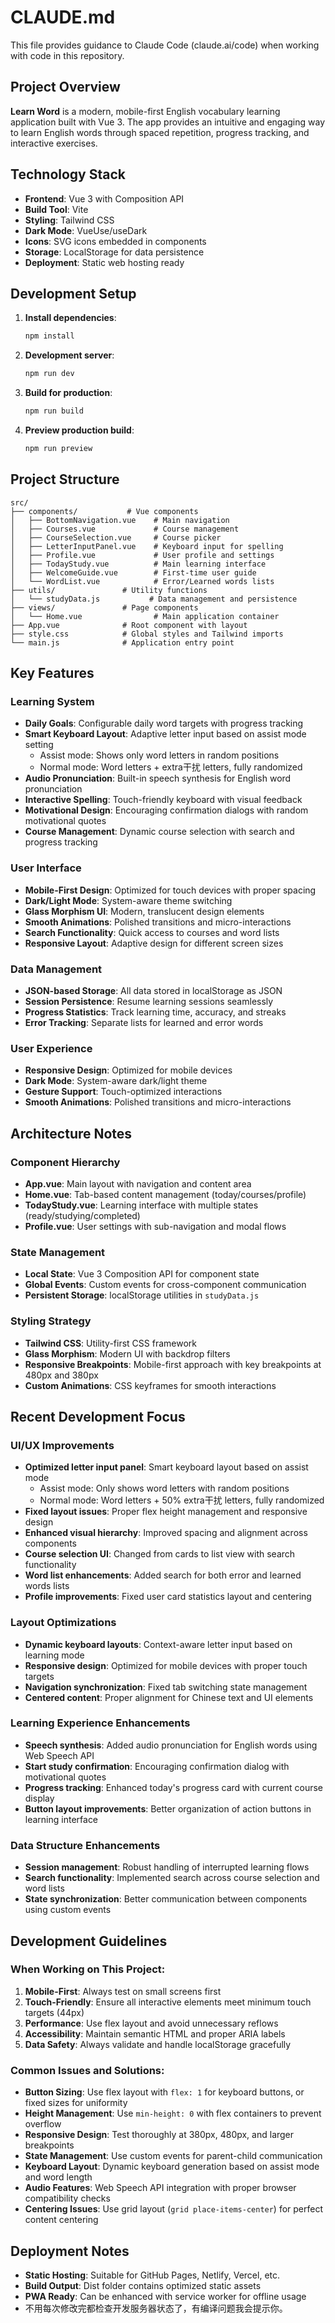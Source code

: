 # CLAUDE.md

This file provides guidance to Claude Code (claude.ai/code) when working with code in this repository.

## Project Overview

**Learn Word** is a modern, mobile-first English vocabulary learning application built with Vue 3. The app provides an intuitive and engaging way to learn English words through spaced repetition, progress tracking, and interactive exercises.

## Technology Stack

- **Frontend**: Vue 3 with Composition API
- **Build Tool**: Vite
- **Styling**: Tailwind CSS
- **Dark Mode**: VueUse/useDark
- **Icons**: SVG icons embedded in components
- **Storage**: LocalStorage for data persistence
- **Deployment**: Static web hosting ready

## Development Setup

1. **Install dependencies**:
   ```bash
   npm install
   ```

2. **Development server**:
   ```bash
   npm run dev
   ```

3. **Build for production**:
   ```bash
   npm run build
   ```

4. **Preview production build**:
   ```bash
   npm run preview
   ```

## Project Structure

```
src/
├── components/           # Vue components
│   ├── BottomNavigation.vue    # Main navigation
│   ├── Courses.vue             # Course management
│   ├── CourseSelection.vue     # Course picker
│   ├── LetterInputPanel.vue    # Keyboard input for spelling
│   ├── Profile.vue             # User profile and settings
│   ├── TodayStudy.vue          # Main learning interface
│   ├── WelcomeGuide.vue        # First-time user guide
│   └── WordList.vue            # Error/Learned words lists
├── utils/               # Utility functions
│   └── studyData.js           # Data management and persistence
├── views/               # Page components
│   └── Home.vue                # Main application container
├── App.vue              # Root component with layout
├── style.css            # Global styles and Tailwind imports
└── main.js              # Application entry point
```

## Key Features

### Learning System
- **Daily Goals**: Configurable daily word targets with progress tracking
- **Smart Keyboard Layout**: Adaptive letter input based on assist mode setting
  - Assist mode: Shows only word letters in random positions
  - Normal mode: Word letters + extra干扰 letters, fully randomized
- **Audio Pronunciation**: Built-in speech synthesis for English word pronunciation
- **Interactive Spelling**: Touch-friendly keyboard with visual feedback
- **Motivational Design**: Encouraging confirmation dialogs with random motivational quotes
- **Course Management**: Dynamic course selection with search and progress tracking

### User Interface
- **Mobile-First Design**: Optimized for touch devices with proper spacing
- **Dark/Light Mode**: System-aware theme switching
- **Glass Morphism UI**: Modern, translucent design elements
- **Smooth Animations**: Polished transitions and micro-interactions
- **Search Functionality**: Quick access to courses and word lists
- **Responsive Layout**: Adaptive design for different screen sizes

### Data Management
- **JSON-based Storage**: All data stored in localStorage as JSON
- **Session Persistence**: Resume learning sessions seamlessly
- **Progress Statistics**: Track learning time, accuracy, and streaks
- **Error Tracking**: Separate lists for learned and error words

### User Experience
- **Responsive Design**: Optimized for mobile devices
- **Dark Mode**: System-aware dark/light theme
- **Gesture Support**: Touch-optimized interactions
- **Smooth Animations**: Polished transitions and micro-interactions

## Architecture Notes

### Component Hierarchy
- **App.vue**: Main layout with navigation and content area
- **Home.vue**: Tab-based content management (today/courses/profile)
- **TodayStudy.vue**: Learning interface with multiple states (ready/studying/completed)
- **Profile.vue**: User settings with sub-navigation and modal flows

### State Management
- **Local State**: Vue 3 Composition API for component state
- **Global Events**: Custom events for cross-component communication
- **Persistent Storage**: localStorage utilities in `studyData.js`

### Styling Strategy
- **Tailwind CSS**: Utility-first CSS framework
- **Glass Morphism**: Modern UI with backdrop filters
- **Responsive Breakpoints**: Mobile-first approach with key breakpoints at 480px and 380px
- **Custom Animations**: CSS keyframes for smooth interactions

## Recent Development Focus

### UI/UX Improvements
- **Optimized letter input panel**: Smart keyboard layout based on assist mode
  - Assist mode: Only shows word letters with random positions
  - Normal mode: Word letters + 50% extra干扰 letters, fully randomized
- **Fixed layout issues**: Proper flex height management and responsive design
- **Enhanced visual hierarchy**: Improved spacing and alignment across components
- **Course selection UI**: Changed from cards to list view with search functionality
- **Word list enhancements**: Added search for both error and learned words lists
- **Profile improvements**: Fixed user card statistics layout and centering

### Layout Optimizations
- **Dynamic keyboard layouts**: Context-aware letter input based on learning mode
- **Responsive design**: Optimized for mobile devices with proper touch targets
- **Navigation synchronization**: Fixed tab switching state management
- **Centered content**: Proper alignment for Chinese text and UI elements

### Learning Experience Enhancements
- **Speech synthesis**: Added audio pronunciation for English words using Web Speech API
- **Start study confirmation**: Encouraging confirmation dialog with motivational quotes
- **Progress tracking**: Enhanced today's progress card with current course display
- **Button layout improvements**: Better organization of action buttons in learning interface

### Data Structure Enhancements
- **Session management**: Robust handling of interrupted learning flows
- **Search functionality**: Implemented search across course selection and word lists
- **State synchronization**: Better communication between components using custom events

## Development Guidelines

### When Working on This Project:
1. **Mobile-First**: Always test on small screens first
2. **Touch-Friendly**: Ensure all interactive elements meet minimum touch targets (44px)
3. **Performance**: Use flex layout and avoid unnecessary reflows
4. **Accessibility**: Maintain semantic HTML and proper ARIA labels
5. **Data Safety**: Always validate and handle localStorage gracefully

### Common Issues and Solutions:
- **Button Sizing**: Use flex layout with `flex: 1` for keyboard buttons, or fixed sizes for uniformity
- **Height Management**: Use `min-height: 0` with flex containers to prevent overflow
- **Responsive Design**: Test thoroughly at 380px, 480px, and larger breakpoints
- **State Management**: Use custom events for parent-child communication
- **Keyboard Layout**: Dynamic keyboard generation based on assist mode and word length
- **Audio Features**: Web Speech API integration with proper browser compatibility checks
- **Centering Issues**: Use grid layout (`grid place-items-center`) for perfect content centering

## Deployment Notes

- **Static Hosting**: Suitable for GitHub Pages, Netlify, Vercel, etc.
- **Build Output**: Dist folder contains optimized static assets
- **PWA Ready**: Can be enhanced with service worker for offline usage
- 不用每次修改完都检查开发服务器状态了，有编译问题我会提示你。